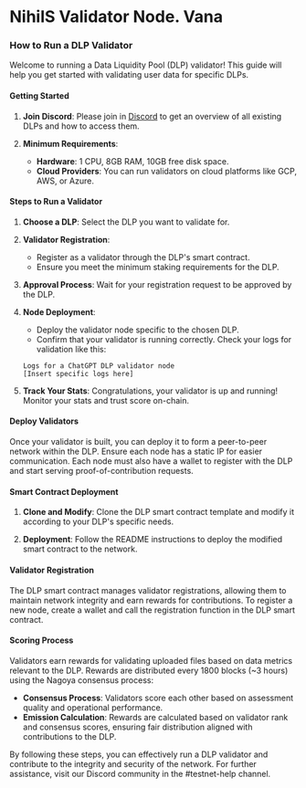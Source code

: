 # NihilS Validator Node. Vana


### How to Run a DLP Validator

Welcome to running a Data Liquidity Pool (DLP) validator! This guide will help you get started with validating user data for specific DLPs.

#### Getting Started

1. **Join Discord**: Please join in [Discord](https://discord.com/invite/withvana) to get an overview of all existing DLPs and how to access them.

2. **Minimum Requirements**:
   - **Hardware**: 1 CPU, 8GB RAM, 10GB free disk space.
   - **Cloud Providers**: You can run validators on cloud platforms like GCP, AWS, or Azure.

#### Steps to Run a Validator

1. **Choose a DLP**: Select the DLP you want to validate for.

2. **Validator Registration**:
   - Register as a validator through the DLP's smart contract.
   - Ensure you meet the minimum staking requirements for the DLP.

3. **Approval Process**: Wait for your registration request to be approved by the DLP.

4. **Node Deployment**:
   - Deploy the validator node specific to the chosen DLP.
   - Confirm that your validator is running correctly. Check your logs for validation like this:

   ```
   Logs for a ChatGPT DLP validator node
   [Insert specific logs here]
   ```

5. **Track Your Stats**: Congratulations, your validator is up and running! Monitor your stats and trust score on-chain.

#### Deploy Validators

Once your validator is built, you can deploy it to form a peer-to-peer network within the DLP. Ensure each node has a static IP for easier communication. Each node must also have a wallet to register with the DLP and start serving proof-of-contribution requests.

#### Smart Contract Deployment

1. **Clone and Modify**: Clone the DLP smart contract template and modify it according to your DLP's specific needs.

2. **Deployment**: Follow the README instructions to deploy the modified smart contract to the network.

#### Validator Registration

The DLP smart contract manages validator registrations, allowing them to maintain network integrity and earn rewards for contributions. To register a new node, create a wallet and call the registration function in the DLP smart contract.

#### Scoring Process

Validators earn rewards for validating uploaded files based on data metrics relevant to the DLP. Rewards are distributed every 1800 blocks (~3 hours) using the Nagoya consensus process:

- **Consensus Process**: Validators score each other based on assessment quality and operational performance.
- **Emission Calculation**: Rewards are calculated based on validator rank and consensus scores, ensuring fair distribution aligned with contributions to the DLP.

By following these steps, you can effectively run a DLP validator and contribute to the integrity and security of the network. For further assistance, visit our Discord community in the #testnet-help channel.
